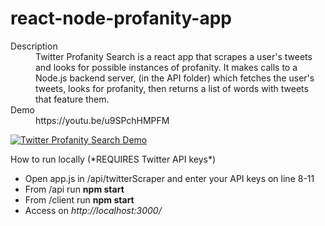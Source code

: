 # react-node-profanity-app

<dl>
  <dt>Description</dt>
  <dd>Twitter Profanity Search is a react app that scrapes a user's tweets and looks for possible instances of profanity. It makes calls to a Node.js backend server, (in the API folder) which fetches the user's tweets, looks for profanity, then returns a list of words with tweets that feature them.</dd>
  <dt>Demo</dt>
  <dd>https://youtu.be/u9SPchHMPFM<dd>
</dl>

[![Twitter Profanity Search Demo](https://i.imgur.com/FH5gEGT.png)](https://www.youtube.com/watch?v=u9SPchHMPFM)

<dl>
  <dt>How to run locally (*REQUIRES Twitter API keys*)</dt>
</dl>

* Open app.js in /api/twitterScraper and enter your API keys on line 8-11
* From /api run **npm start**
* From /client run **npm start**
* Access on *http://localhost:3000/*
